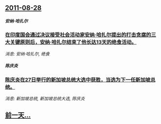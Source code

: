 ## [2011-08-28](/news/2011/08/28/index.md)

##### 安纳·哈扎尔
### [ 在印度国会通过决议接受社会活动家安纳·哈扎尔提出的打击贪腐的三大关键原则后，安纳·哈扎尔结束了他长达13天的绝食活动。](/news/2011/08/28/在印度国会通过决议接受社会活动家安纳-哈扎尔提出的打击贪腐的三大关键原则后-安纳-哈扎尔结束了他长达13天的绝食活动.md)
_消息: 安纳·哈扎尔, 绝食_

##### 陈庆炎
### [ 陈庆炎在27日举行的新加坡总统大选中获胜，当选为下一任新加坡总统。](/news/2011/08/28/陈庆炎在27日举行的新加坡总统大选中获胜-当选为下一任新加坡总统.md)
_消息: 新加坡总统, 新加坡总统大选, 陈庆炎_

## [前一天...](/news/2011/08/27/index.md)

